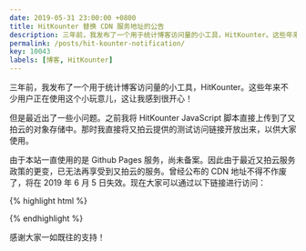 ```yaml
---
date: 2019-05-31 23:00:00 +0800
title: HitKounter 替换 CDN 服务地址的公告
description: 三年前，我发布了一个用于统计博客访问量的小工具，HitKounter。这些年来不少用户正在使用这个小玩意儿，这让我感到很开心！但是最近出了一些小问题。之前我将 HitKounter JavaScript 脚本直接上传到了又拍云的对象存储中。那时我直接将又拍云提供的测试访问链接开放出来，以供大家使用。
permalink: /posts/hit-kounter-notification/
key: 10043
labels: [博客, HitKounter]
---
```


三年前，我发布了一个用于统计博客访问量的小工具，HitKounter。这些年来不少用户正在使用这个小玩意儿，这让我感到很开心！

但是最近出了一些小问题。之前我将 HitKounter JavaScript 脚本直接上传到了又拍云的对象存储中。那时我直接将又拍云提供的测试访问链接开放出来，以供大家使用。

由于本站一直使用的是 Github Pages 服务，尚未备案。因此由于最近又拍云服务政策的更变，已无法再享受到又拍云的服务。曾经公布的 CDN 地址不得不作废了，将在 2019 年 6 月 5 日失效。现在大家可以通过以下链接进行访问：

{% highlight html %}
<script src="https://sinacloud.net/egg-lib/hit-kounter/hit-kounter-lc-0.4.1.js"></script>
{% endhighlight %}

感谢大家一如既往的支持！
